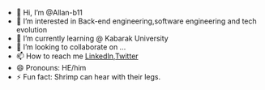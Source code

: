 - 👋 Hi, I’m @Allan-b11
- 👀 I’m interested in Back-end engineering,software engineering and tech evolution
- 🌱 I’m currently learning @ Kabarak University
- 💞️ I’m looking to collaborate on ...
- 📫 How to reach me [LinkedIn](https://ke.linkedin.com/),[Twitter](https://twitter.com/home)
- 😄 Pronouns: HE/him
- ⚡ Fun fact: Shrimp can hear with their legs.

<!---
Allan-b11/Allan-b11 is a ✨ special ✨ repository because its `README.md` (this file) appears on your GitHub profile.
You can click the Preview link to take a look at your changes.
--->
